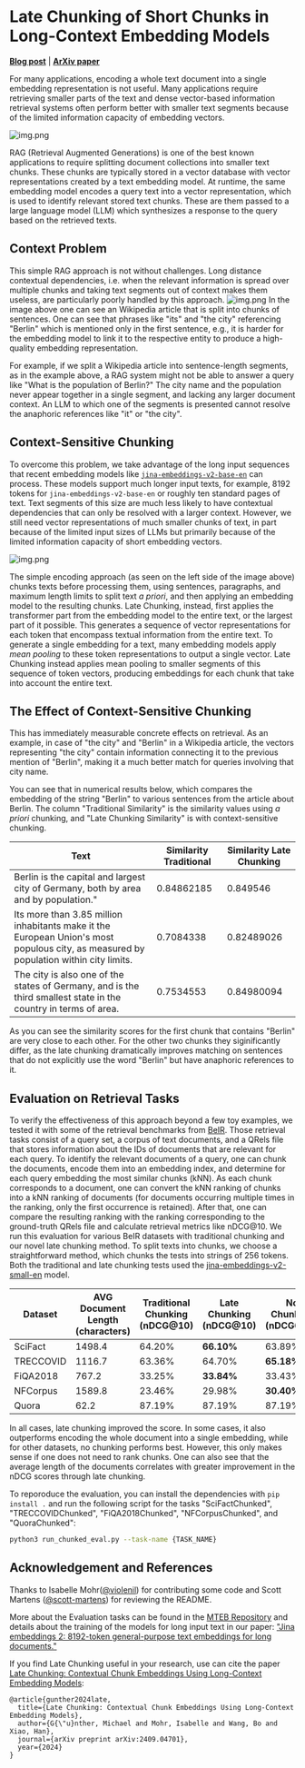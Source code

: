 # Late Chunking of Short Chunks in Long-Context Embedding Models

[**Blog post**](https://jina.ai/news/late-chunking-in-long-context-embedding-models) | [**ArXiv paper**](https://arxiv.org/abs/2409.04701)

For many applications, encoding a whole text document into a single embedding representation is not useful. Many applications require retrieving smaller parts of the text and dense vector-based information retrieval systems often perform better with smaller text segments because of the limited information capacity of embedding vectors.

![img.png](img/rag.png)


RAG (Retrieval Augmented Generations) is one of the best known applications to require splitting document collections into smaller text chunks. These chunks are typically stored in a vector database with vector representations created by a text embedding model.
At runtime, the same embedding model encodes a query text into a vector representation, which is used to identify relevant stored text chunks. These are them passed to a large language model (LLM) which synthesizes a response to the query based on the retrieved texts.

## Context Problem


This simple RAG approach is not without challenges. Long distance contextual dependencies, i.e. when the relevant information is spread over multiple chunks and taking text segments out of context makes them useless, are particularly poorly handled by this approach.
![img.png](img/context-problem.png)
In the image above one can see an Wikipedia article that is split into chunks of sentences.
One can see that phrases like "its" and "the city" referencing "Berlin" which is mentioned only in the first sentence, e.g., it is harder for the embedding model to link it to the respective entity to produce a high-quality embedding representation.


For example, if we split a Wikipedia article into sentence-length segments, as in the example above, a RAG system might not be able to answer a query like "What is the population of Berlin?" The city name and the population never appear together in a single segment, and lacking any larger document context.
An LLM to which one of the segments is presented cannot resolve the anaphoric references like "it" or "the city".

## Context-Sensitive Chunking

To overcome this problem, we take advantage of the long input sequences that recent embedding models like [`jina-embeddings-v2-base-en`](https://huggingface.co/jinaai/jina-embeddings-v2-base-en) can process.
These models support much longer input texts, for example, 8192 tokens for `jina-embeddings-v2-base-en` or roughly ten standard pages of text. Text segments of this size are much less likely to have contextual dependencies that can only be resolved with a larger context.
However, we still need vector representations of much smaller chunks of text, in part because of the limited input sizes of LLMs but primarily because of the limited information capacity of short embedding vectors.

![img.png](img/method.png)


The simple encoding approach (as seen on the left side of the image above) chunks texts before processing them, using sentences, paragraphs, and maximum length limits to split text _a priori_, and then applying an embedding model to the resulting chunks.
Late Chunking, instead, first applies the transformer part from the embedding model to the entire text, or the largest part of it possible. This generates a sequence of vector representations for each token that encompass textual information from the entire text.
To generate a single embedding for a text, many embedding models apply _mean pooling_ to these token representations to output a single vector. Late Chunking instead applies mean pooling to smaller segments of this sequence of token vectors, producing embeddings for each chunk that take into account the entire text. 

## The Effect of Context-Sensitive Chunking

This has immediately measurable concrete effects on retrieval. As an example, in case of "the city" and "Berlin" in a Wikipedia article, the vectors representing "the city" contain information connecting it to the previous mention of "Berlin", making it a much better match for queries involving that city name.

You can see that in numerical results below, which compares the embedding of the string "Berlin" to various sentences from the article about Berlin. The column "Traditional Similarity" is the similarity values using _a priori_ chunking, and "Late Chunking Similarity" is with context-sensitive chunking.

| Text                                                                                                                                  | Similarity Traditional | Similarity Late Chunking  |
|---------------------------------------------------------------------------------------------------------------------------------------|------------------------|-------------------------------|
| Berlin is the capital and largest city of Germany, both by area and by population."                                                   | 0.84862185             | 0.849546                      | 
| Its more than 3.85 million inhabitants make it the European Union's most populous city, as measured by population within city limits. | 0.7084338              | 0.82489026                      |
| The city is also one of the states of Germany, and is the third smallest state in the country in terms of area.                       | 0.7534553              | 0.84980094                    |

As you can see the similarity scores for the first chunk that contains "Berlin" are very close to each other.
For the other two chunks they siginificantly differ, as the late chunking dramatically improves matching on sentences that do not explicitly use the word "Berlin" but have anaphoric references to it.

## Evaluation on Retrieval Tasks


To verify the effectiveness of this approach beyond a few toy examples, we tested it with some of the retrieval benchmarks from [BeIR](https://github.com/beir-cellar/beir).
Those retrieval tasks consist of a query set, a corpus of text documents, and a QRels file that stores information about the IDs of documents that are relevant for each query.
To identify the relevant documents of a query, one can chunk the documents, encode them into an embedding index, and determine for each query embedding the most similar chunks (kNN).
As each chunk corresponds to a document, one can convert the kNN ranking of chunks into a kNN ranking of documents (for documents occurring multiple times in the ranking, only the first occurrence is retained).
After that, one can compare the resulting ranking with the ranking corresponding to the ground-truth QRels file and calculate retrieval metrics like nDCG@10.
We run this evaluation for various BeIR datasets with traditional chunking and our novel late chunking method.
To split texts into chunks, we choose a straightforward method, which chunks the tests into strings of 256 tokens.
Both the traditional and late chunking tests used the [jina-embeddings-v2-small-en](https://huggingface.co/jinaai/jina-embeddings-v2-small-en) model.

| Dataset   | AVG Document Length (characters) | Traditional Chunking (nDCG@10) | Late Chunking (nDCG@10) | No Chunking (nDCG@10) |
|-----------|----------------------------------|--------------------------------|--------------------------------------|-----------------------|
| SciFact   |                           1498.4 |                         64.20% |                           **66.10%** |                63.89% |
| TRECCOVID |                           1116.7 |                         63.36% |                               64.70% |            **65.18%** |
| FiQA2018  |                            767.2 |                         33.25% |                           **33.84%** |                33.43% |
| NFCorpus  |                           1589.8 |                         23.46% |                               29.98% |            **30.40%** |
| Quora     |                             62.2 |                         87.19% |                               87.19% |                87.19% |

In all cases, late chunking improved the score. In some cases, it also outperforms encoding the whole document into a single embedding, while for other datasets, no chunking performs best. However, this only makes sense if one does not need to rank chunks. One can also see that the average length of the documents correlates with greater improvement in the nDCG scores through late chunking.

To reporoduce the evaluation, you can install the dependencies with `pip install .` and run the following script for the tasks "SciFactChunked", "TRECCOVIDChunked", "FiQA2018Chunked", "NFCorpusChunked", and "QuoraChunked":

```bash
python3 run_chunked_eval.py --task-name {TASK_NAME}
```

## Acknowledgement and References

Thanks to Isabelle Mohr([@violenil](https://github.com/violenil)) for contributing some code and Scott Martens ([@scott-martens](https://github.com/scott-martens)) for reviewing the README.

More about the Evaluation tasks can be found in the [MTEB Repository](https://github.com/embeddings-benchmark/mteb) and details about the training of the models for long input text in our paper: ["Jina embeddings 2: 8192-token general-purpose text embeddings for long documents."](https://arxiv.org/abs/2310.19923)

If you find Late Chunking useful in your research, use can cite the paper [Late Chunking: Contextual Chunk Embeddings Using Long-Context Embedding Models](https://arxiv.org/abs/2409.04701):

```
@article{gunther2024late,
  title={Late Chunking: Contextual Chunk Embeddings Using Long-Context Embedding Models},
  author={G{\"u}nther, Michael and Mohr, Isabelle and Wang, Bo and Xiao, Han},
  journal={arXiv preprint arXiv:2409.04701},
  year={2024}
}
```
